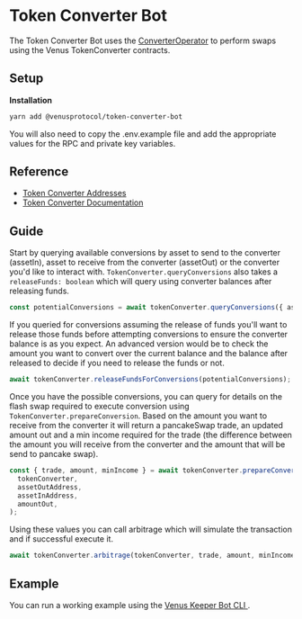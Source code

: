 # Token Converter Bot

The Token Converter Bot uses the [ConverterOperator](../smart-contracts/contracts/operators/TokenConverterOperator.sol) to perform swaps using the Venus TokenConverter contracts.

## Setup

**Installation**

```bash
yarn add @venusprotocol/token-converter-bot
```

You will also need to copy the .env.example file and add the appropriate values for the RPC and private key variables.

## Reference

- [Token Converter Addresses](https://docs-v4.venus.io/deployed-contracts/token-converters)
- [Token Converter Documentation](https://docs-v4.venus.io/technical-reference/reference-technical-articles/token-converters)

## Guide

Start by querying available conversions by asset to send to the converter (assetIn), asset to receive from the converter (assetOut) or the converter you'd like to interact with. `TokenConverter.queryConversions` also takes a `releaseFunds: boolean` which will query using converter balances after releasing funds.

```js
const potentialConversions = await tokenConverter.queryConversions({ assetIn, assetOut, converters, releaseFunds });
```

If you queried for conversions assuming the release of funds you'll want to release those funds before attempting conversions to ensure the converter balance is as you expect. An advanced version would be to check the amount you want to convert over the current balance and the balance after released to decide if you need to release the funds or not.

```js
await tokenConverter.releaseFundsForConversions(potentialConversions);
```

Once you have the possible conversions, you can query for details on the flash swap required to execute conversion using `TokenConverter.prepareConversion`. Based on the amount you want to receive from the converter it will return a pancakeSwap trade, an updated amount out and a min income required for the trade (the difference between the amount you will receive from the converter and the amount that will be send to pancake swap).

```js
const { trade, amount, minIncome } = await tokenConverter.prepareConversion(
  tokenConverter,
  assetOutAddress,
  assetInAddress,
  amountOut,
);
```

Using these values you can call arbitrage which will simulate the transaction and if successful execute it.

```js
await tokenConverter.arbitrage(tokenConverter, trade, amount, minIncome);
```

## Example

You can run a working example using the [Venus Keeper Bot CLI ](../cli/README.md).
